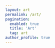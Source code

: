 ```yaml
---
layout: art
permalink: /art/
pagination: 
  enabled: true
  title: 'Art'
  tag: art
author_profile: true
---
```

